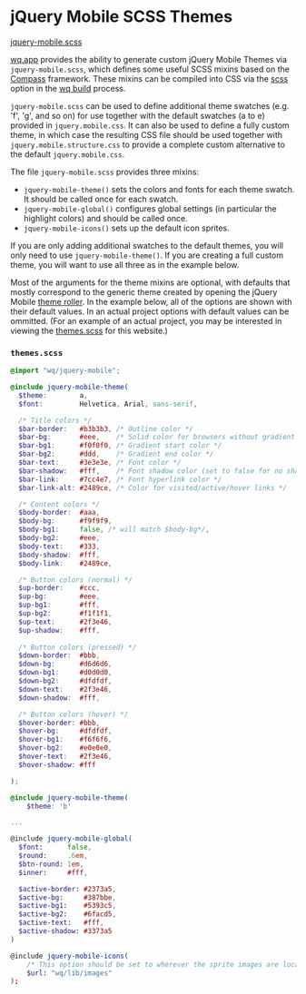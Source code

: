 jQuery Mobile SCSS Themes
=========================
[jquery-mobile.scss]

[wq.app] provides the ability to generate custom jQuery Mobile Themes via `jquery-mobile.scss`, which defines some useful SCSS mixins based on the [Compass] framework.
These mixins can be compiled into CSS via the [scss] option in the [wq build] process.

`jquery-mobile.scss` can be used to define additional theme swatches (e.g. 'f', 'g', and so on) for use together with the default swatches (a to e) provided in `jquery.mobile.css`.  It can also be used to define a fully custom theme, in which case the resulting CSS file should be used together with `jquery.mobile.structure.css` to provide a complete custom alternative to the default `jquery.mobile.css`.

The file `jquery-mobile.scss` provides three mixins:

  - `jquery-mobile-theme()` sets the colors and fonts for each theme swatch.
     It should be called once for each swatch.
  - `jquery-mobile-global()` configures global settings (in particular the highlight colors) and should be called once.
  - `jquery-mobile-icons()` sets up the default icon sprites.

If you are only adding additional swatches to the default themes, you will only need to use `jquery-mobile-theme()`.  If you are creating a full custom theme, you will want to use all three as in the example below.

Most of the arguments for the theme mixins are optional,
with defaults that mostly correspond to the generic theme created by opening the jQuery Mobile [theme roller].
In the example below, all of the options are shown with their default values.  In an actual project options with default values can be ommitted.  (For an example of an actual project, you may be interested in viewing the [themes.scss] for this website.)

### `themes.scss`

```scss
@import "wq/jquery-mobile";

@include jquery-mobile-theme(
  $theme:        a,
  $font:         Helvetica, Arial, sans-serif,  

  /* Title colors */
  $bar-border:   #b3b3b3, /* Outline color */
  $bar-bg:       #eee,    /* Solid color for browsers without gradient support */
  $bar-bg1:      #f0f0f0, /* Gradient start color */
  $bar-bg2:      #ddd,    /* Gradient end color */
  $bar-text:     #3e3e3e, /* Font color */
  $bar-shadow:   #fff,    /* Font shadow color (set to false for no shadow) */
  $bar-link:     #7cc4e7, /* Font hyperlink color */
  $bar-link-alt: #2489ce, /* Color for visited/active/hover links */

  /* Content colors */
  $body-border:  #aaa,
  $body-bg:      #f9f9f9,
  $body-bg1:     false, /* will match $body-bg*/,
  $body-bg2:     #eee,
  $body-text:    #333,
  $body-shadow:  #fff,
  $body-link:    #2489ce,

  /* Button colors (normal) */
  $up-border:    #ccc,
  $up-bg:        #eee,
  $up-bg1:       #fff,
  $up-bg2:       #f1f1f1,
  $up-text:      #2f3e46,
  $up-shadow:    #fff,
  
  /* Button colors (pressed) */
  $down-border:  #bbb,
  $down-bg:      #d6d6d6,
  $down-bg1:     #d0d0d0,
  $down-bg2:     #dfdfdf,
  $down-text:    #2f3e46,
  $down-shadow:  #fff,

  /* Button colors (hover) */
  $hover-border: #bbb,
  $hover-bg:     #dfdfdf,
  $hover-bg1:    #f6f6f6,
  $hover-bg2:    #e0e0e0,
  $hover-text:   #2f3e46,
  $hover-shadow: #fff

);

@include jquery-mobile-theme(
    $theme: 'b'

...

@include jquery-mobile-global(
  $font:      false,
  $round:     .6em,
  $btn-round: 1em,
  $inner:     #fff,

  $active-border: #2373a5,
  $active-bg:     #387bbe,
  $active-bg1:    #5393c5,
  $active-bg2:    #6facd5,
  $active-text:   #fff,
  $active-shadow: #3373a5
)

@include jquery-mobile-icons(
    /* This option should be set to wherever the sprite images are located in your project. */
    $url: "wq/lib/images" 
);

```

[jquery-mobile.scss]: https://github.com/wq/wq.app/blob/master/scss/wq/jquery-mobile.scss
[wq.app]: http://wq.io/wq.app
[scss]: http://wq.io/docs/scss
[Compass]: http://compass-style.org/
[theme roller]: http://jquerymobile.com/themeroller/
[wq build]: http://wq.io/docs/build
[themes.scss]: https://github.com/wq/wq-site/blob/master/app/scss/themes.scss
